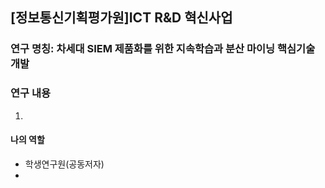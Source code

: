 ## [정보통신기획평가원]ICT R&D 혁신사업	

### 연구 명칭: 차세대 SIEM 제품화를 위한 지속학습과 분산 마이닝 핵심기술 개발	

### 연구 내용

1. 


#### 나의 역할
- 학생연구원(공동저자)	
-
